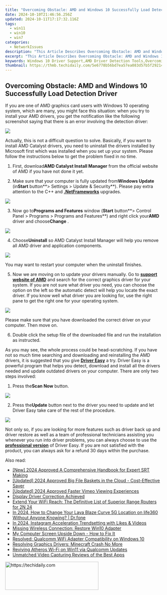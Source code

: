 ```yaml
---
title: "Overcoming Obstacle: AMD and Windows 10 Successfully Load Detection Driver"
date: 2024-10-10T21:46:56.256Z
updated: 2024-10-11T17:17:32.116Z
tags:
  - win11
  - win10
  - win7
categories:
  - NetworkIssues
description: "This Article Describes Overcoming Obstacle: AMD and Windows 10 Successfully Load Detection Driver"
excerpt: "This Article Describes Overcoming Obstacle: AMD and Windows 10 Successfully Load Detection Driver"
keywords: Windows 10 Driver Support,AMD Driver Detection Tools,Overcoming Hardware Load Issues,AMD and Windows 10 Compatibility,Successful Driver Detection,AMD GPU Support in Windows 10,Windows 10 Compatibility Drivers
thumbnail: https://thmb.techidaily.com/5e6778b56bd7ea57ea083d57b5f2921418b00d25e671abbc75a29215718a300d.jpg
---
```


## Overcoming Obstacle: AMD and Windows 10 Successfully Load Detection Driver

If you are one of AMD graphics card users with Windows 10 operating system, which are many, you might face this situation: when you try to install your AMD drivers, you get the notification like the following screenshot saying that there is an error involving the detection driver:
  
![](https://images.drivereasy.com/wp-content/uploads/2016/11/failed-to-load-detection-driver.png)
  
 Actually, this is not a difficult question to solve. Basically, if you want to install AMD Catalyst drivers, you need to uninstall the drivers installed by Microsoft first which was installed when you set up your system. Please follow the instructions below to get the problem fixed in no time.
  
 1) First, download**AMD Catalyst Install Manager** from the official website of AMD if you have not done it yet.
  
 2) Make sure that your computer is fully updated from**Windows Update** (in**Start** button**\> Settings > Update & Security**). Please pay extra attention to the C++ and [**.NetFrameworks**](https://tools.techidaily.com/drivereasy/download/) upgrades.
  
![](https://images.drivereasy.com/wp-content/uploads/2016/11/check-for-update-in-windows-10-600x481.jpg)

 3) Now go to**Programs and Features** window (**Start** button**\> Control Panel > Programs > Programs and Features**) and right click your**AMD** driver and choose**Change** .
  
![](https://images.drivereasy.com/wp-content/uploads/2016/11/control-panel-programs-programs-and-features-change-amd.jpg)

 4) Choose**Uninstall** so AMD Catalyst Install Manager will help you remove all AMD driver and application components.
  
![](https://images.drivereasy.com/wp-content/uploads/2016/11/amd-catalyst-install-manager.jpg)
  
 You may want to restart your computer when the uninstall finishes.
  
 5) Now we are moving on to update your drivers manually. Go to **[support website of AMD](http://support.amd.com/en-us/download)**  and search for the correct graphics driver for your system. If you are not sure what driver you need, you can choose the option on the left so the automatic detect will help you locate the exact driver. If you know well what driver you are looking for, use the right pane to get the right one for your operating system.
  
![](https://images.drivereasy.com/wp-content/uploads/2016/11/support-website-of-amd.jpg)
  
 Please make sure that you have downloaded the correct driver on your computer. Then move on.
  
 6) Double click the setup file of the downloaded file and run the installation as instructed.
  
 As you may see, the whole process could be head-scratching. If you have not so much time searching and downloading and reinstalling the AMD drivers, it is suggested that you give [**Driver Easy**](https://tools.techidaily.com/drivereasy/download/) a try. Driver Easy is a powerful program that helps you detect, download and install all the drivers needed and update outdated drivers on your computer. There are only two steps involved:
  
 1) Press the**Scan Now** button.
  
![](https://images.drivereasy.com/wp-content/uploads/2017/04/img_58e899261a7fe.png)

 2) Press the**Update** button next to the driver you need to update and let Driver Easy take care of the rest of the procedure.
  
![](https://images.drivereasy.com/wp-content/uploads/2017/04/img_58e899330fa48.jpg)

 Not only so, if you are looking for more features such as driver back up and driver restore as well as a team of professional technicians assisting you whenever you run into driver problems, you can always choose to use the [**professional version**](https://tools.techidaily.com/drivereasy/download/) of Driver Easy. If you are not satisfied with the product, you can always ask for a refund 30 days within the purchase.

<ins class="adsbygoogle"
     style="display:block"
     data-ad-format="autorelaxed"
     data-ad-client="ca-pub-7571918770474297"
     data-ad-slot="1223367746"></ins>

<ins class="adsbygoogle"
     style="display:block"
     data-ad-client="ca-pub-7571918770474297"
     data-ad-slot="8358498916"
     data-ad-format="auto"
     data-full-width-responsive="true"></ins>

<span class="atpl-alsoreadstyle">Also read:</span>
<div><ul>
<li><a href="https://fox-cloud.techidaily.com/new-2024-approved-a-comprehensive-handbook-for-expert-srt-making/"><u>[New] 2024 Approved A Comprehensive Handbook for Expert SRT Making</u></a></li>
<li><a href="https://article-tips.techidaily.com/updated-2024-approved-big-file-baskets-in-the-cloud-cost-effective-saver/"><u>[Updated] 2024 Approved Big File Baskets in the Cloud - Cost-Effective Saver</u></a></li>
<li><a href="https://vimeo-videos.techidaily.com/updated-2024-approved-faster-vimeo-viewing-experiences/"><u>[Updated] 2024 Approved Faster Vimeo Viewing Experiences</u></a></li>
<li><a href="https://network-issues.techidaily.com/display-driver-correction-achieved/"><u>Display Driver Correction Achieved</u></a></li>
<li><a href="https://buynow-info.techidaily.com/extend-your-wifi-reach-the-definitive-list-of-superior-range-routers-for-2n-24/"><u>Extend Your WiFi Reach: The Definitive List of Superior Range Routers for 2N 24</u></a></li>
<li><a href="https://location-social.techidaily.com/in-2024-how-to-change-your-lava-blaze-curve-5g-location-on-life360-without-anyone-knowing-drfone-by-drfone-virtual-android/"><u>In 2024, How to Change Your Lava Blaze Curve 5G Location on life360 Without Anyone Knowing? | Dr.fone</u></a></li>
<li><a href="https://instagram-clips.techidaily.com/in-2024-instagram-acceleration-trendsetting-with-likes-and-videos/"><u>In 2024, Instagram Acceleration Trendsetting with Likes & Videos</u></a></li>
<li><a href="https://network-issues.techidaily.com/missing-wireless-connection-restore-win10-adapter/"><u>Missing Wireless Connection: Restore Win10 Adapter</u></a></li>
<li><a href="https://network-issues.techidaily.com/1719974840679-my-computer-screen-upside-down-how-to-fix-it/"><u>My Computer Screen Upside Down - How to Fix It</u></a></li>
<li><a href="https://network-issues.techidaily.com/resolved-qualcomm-wifi-adapter-compatibility-on-windows-10/"><u>Resolved: Qualcomm WiFi Adapter Compatibility on Windows 10</u></a></li>
<li><a href="https://network-issues.techidaily.com/resolving-graphics-drivers-minecraft-crash-no-more/"><u>Resolving Graphics Drivers: Minecraft Crash No More</u></a></li>
<li><a href="https://network-issues.techidaily.com/reviving-atheros-wi-fi-on-win11-via-qualcomm-updates/"><u>Reviving Atheros Wi-Fi on Win11 via Qualcomm Updates</u></a></li>
<li><a href="https://on-screen-recording.techidaily.com/unmatched-video-capturing-reviews-of-the-best-apps/"><u>Unmatched Video Capturing Reviews of the Best Apps</u></a></li>
</ul></div>

<!-- affiliate ads begin -->
<a href="https://aligracehair.sjv.io/c/5597632/1948876/19272" target="_top" id="1948876">
  <img src="//a.impactradius-go.com/display-ad/19272-1948876" border="0" alt="https://techidaily.com" width="300" height="90"/>
</a>
<img height="0" width="0" src="https://aligracehair.sjv.io/i/5597632/1948876/19272" style="position:absolute;visibility:hidden;" border="0" />
<!-- affiliate ads end -->

